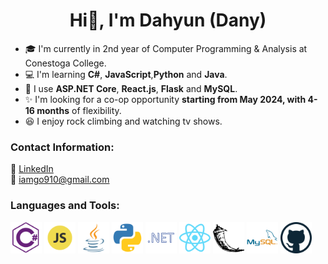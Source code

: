 <!--
**Ko-dany/Ko-dany** is a ✨ _special_ ✨ repository because its `README.md` (this file) appears on your GitHub profile.

Here are some ideas to get you started:

- 🔭 I’m currently working on ...
- 🌱 I’m currently learning ...
- 👯 I’m looking to collaborate on ...
- 🤔 I’m looking for help with ...
- 💬 Ask me about ...
- 📫 How to reach me: ...
- 😄 Pronouns: ...
- ⚡ Fun fact: ...
-->

# <center>Hi👋, I'm Dahyun (Dany)</center>

<!-- **<center>A passionate and collaborative Software Developer</center>** -->

- 🎓 I'm currently in 2nd year of Computer Programming & Analysis at Conestoga College.
- 💻 I'm learning **C#**, **JavaScript**,**Python** and **Java**.
- 📓 I use **ASP.NET Core**, **React.js**, **Flask** and **MySQL**.
- ✨ I'm looking for a co-op opportunity **starting from May 2024, with 4-16 months** of flexibility.
- 😆 I enjoy rock climbing and watching tv shows.

### **Contact Information:**

<!--📫 <a href="https://ko-dany.github.io/" target="_blank" rel="noopener noreferrer">My Website</a>
<br>-->
🔗 <a href="https://www.linkedin.com/in/dahyun-dany-ko/" target="_blank" rel="noopener noreferrer">LinkedIn</a>
<br>
📧 <a href="mailto:iamgo910@gmail.com">iamgo910@gmail.com</a>

### **Languages and Tools:**

<html>
  <div>
    <img
      src="./logo/csharp_logo.png"
      width="50"
    />
    <img
      src="./logo/javascript_logo.png"
      width="50"
    />
    <img
      src="./logo/java_logo.png"
      width="50"
    />
    <img
      src="./logo/python_logo.png"
      width="50"
    />
    <img
      src="./logo/dotnet_logo.png"
      width="50"
    />
    <img
      src="./logo/react_logo.png"
      width="50"
    />
    <img
      src="./logo/flask_logo.png"
      width="50"
    />
            <img
      src="./logo/mysql_logo.png"
      width="50"
    />
    <img
      src="./logo/github_logo.png"
      width="50"
    />
  </div>
</html>
<!-- <div>
    <img
      src="https://img.shields.io/badge/HTML5-E34F26?style=for-the-badge&logo=HTML5&logoColor=white"
    />
    <img
      src="https://img.shields.io/badge/CSS3-1572B6?style=for-the-badge&logo=CSS3&logoColor=white"
    />
    <img
      src="https://img.shields.io/badge/JavaScript-F7DF1E?style=for-the-badge&logo=JavaScript&logoColor=white"
    />
    <img
      src="https://img.shields.io/badge/React-61DAFB?style=for-the-badge&logo=React&logoColor=white"
    />
    <img
      src="https://img.shields.io/badge/Node.js-339933?style=for-the-badge&logo=nodedotjs&logoColor=white"
    />
  </div>
  <div>
    <img
      src="https://img.shields.io/badge/Python-3776AB?style=for-the-badge&logo=Python&logoColor=white"
    />
    <img
      src="https://img.shields.io/badge/Flask-000000?style=for-the-badge&logo=flask&logoColor=white"
    />
    <img
      src="https://img.shields.io/badge/CSharp-99CC00?style=for-the-badge&logo=Csharp&logoColor=white"
    />
    <img
      src="https://img.shields.io/badge/mysql-4479A1?style=for-the-badge&logo=MySQL&logoColor=white"
    />
</div> -->
